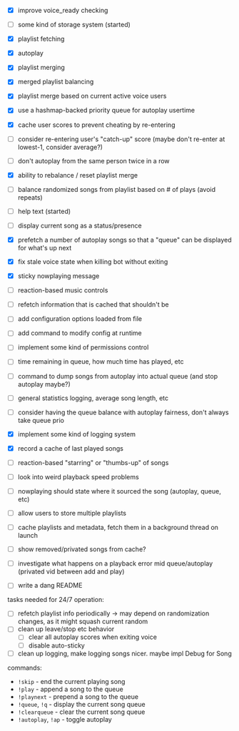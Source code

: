  - [x] improve voice_ready checking
 - [ ] some kind of storage system (started)
 - [x] playlist fetching
 - [x] autoplay
 - [x] playlist merging
 - [x] merged playlist balancing
 - [x] playlist merge based on current active voice users
 - [x] use a hashmap-backed priority queue for autoplay usertime
 - [x] cache user scores to prevent cheating by re-entering
 - [ ] consider re-entering user's "catch-up" score (maybe don't re-enter at lowest-1, consider average?)
 - [ ] don't autoplay from the same person twice in a row
 - [x] ability to rebalance / reset playlist merge
 - [ ] balance randomized songs from playlist based on # of plays (avoid repeats)
 - [ ] help text (started)
 - [ ] display current song as a status/presence
 - [x] prefetch a number of autoplay songs so that a "queue" can be displayed for what's up next
 - [x] fix stale voice state when killing bot without exiting
 - [x] sticky nowplaying message
 - [ ] reaction-based music controls
 - [ ] refetch information that is cached that shouldn't be
 - [ ] add configuration options loaded from file
 - [ ] add command to modify config at runtime
 - [ ] implement some kind of permissions control
 - [ ] time remaining in queue, how much time has played, etc
 - [ ] command to dump songs from autoplay into actual queue (and stop autoplay maybe?)
 - [ ] general statistics logging, average song length, etc
 - [ ] consider having the queue balance with autoplay fairness, don't always take queue prio
 - [x] implement some kind of logging system
 - [x] record a cache of last played songs
 - [ ] reaction-based "starring" or "thumbs-up" of songs
 - [ ] look into weird playback speed problems
 - [ ] nowplaying should state where it sourced the song (autoplay, queue, etc)
 - [ ] allow users to store multiple playlists
 - [ ] cache playlists and metadata, fetch them in a background thread on launch
 - [ ] show removed/privated songs from cache?
 - [ ] investigate what happens on a playback error mid queue/autoplay (privated vid between add and play)
 - [ ] write a dang README


tasks needed for 24/7 operation:
 - [ ] refetch playlist info periodically -> may depend on randomization changes, as it might squash current random
 - [ ] clean up leave/stop etc behavior
   - [ ] clear all autoplay scores when exiting voice
   - [ ] disable auto-sticky
 - [ ] clean up logging, make logging songs nicer. maybe impl Debug for Song

commands:
 - `!skip` - end the current playing song
 - `!play` - append a song to the queue
 - `!playnext` - prepend a song to the queue
 - `!queue`, `!q` - display the current song queue
 - `!clearqueue` - clear the current song queue
 - `!autoplay`, `!ap` - toggle autoplay

